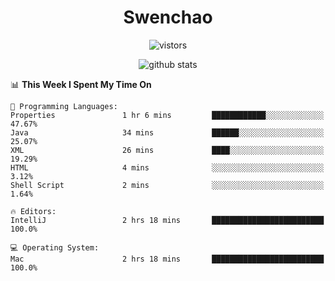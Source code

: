 <h1 align="center">Swenchao</h3>

<p align="center">
  <img src="https://visitor-badge.glitch.me/badge?page_id=Swenchao" alt="vistors" />
</p>

<p align="center">
  <img src="https://github-readme-stats.vercel.app/api?username=Swenchao&count_private=true&show_icons=true&theme=vue-dark&hide_title=true" alt="github stats" />
</p>

<!--START_SECTION:waka-->
📊 **This Week I Spent My Time On** 

```text
💬 Programming Languages: 
Properties               1 hr 6 mins         ████████████░░░░░░░░░░░░░   47.67% 
Java                     34 mins             ██████░░░░░░░░░░░░░░░░░░░   25.07% 
XML                      26 mins             ████░░░░░░░░░░░░░░░░░░░░░   19.29% 
HTML                     4 mins              ░░░░░░░░░░░░░░░░░░░░░░░░░   3.12% 
Shell Script             2 mins              ░░░░░░░░░░░░░░░░░░░░░░░░░   1.64%

🔥 Editors: 
IntelliJ                 2 hrs 18 mins       █████████████████████████   100.0%

💻 Operating System: 
Mac                      2 hrs 18 mins       █████████████████████████   100.0%

```


<!--END_SECTION:waka-->
